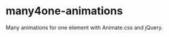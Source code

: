 many4one-animations
===================

Many animations for one element with Animate.css and jQuery.

